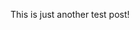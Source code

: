 <!-- title: foo asd baz -->
<!-- author: arcoiro -->
<!-- datetime: 2014-08-09 10:00:00 -->
<!-- tags: bola, guda -->

This is just another test post!
